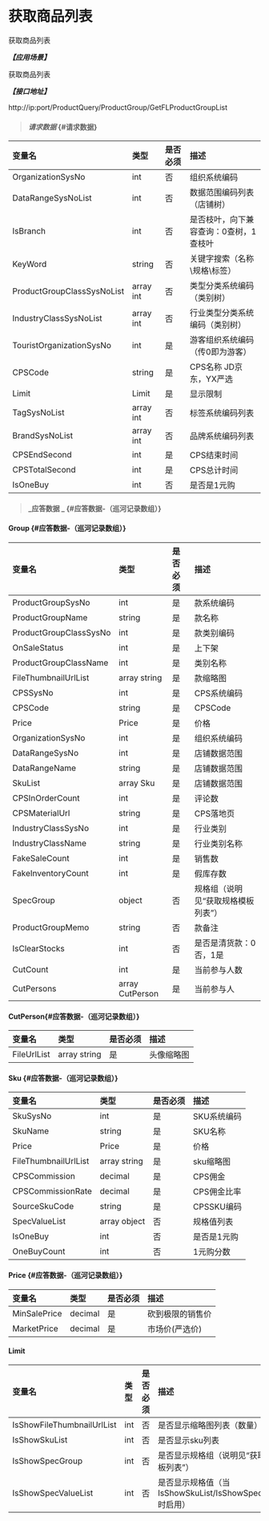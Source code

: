 # 获取商品列表

获取商品列表

_**【应用场景】**_

获取商品列表

_**【接口地址】**_

http://ip:port/ProductQuery/ProductGroup/GetFLProductGroupList

> #### _请求数据_ {#请求数据}

| 变量名 | 类型 | 是否必须 | 描述 |
| :--- | :--- | :--- | :--- |
| OrganizationSysNo | int | 否 | 组织系统编码 |
| DataRangeSysNoList | int | 否 | 数据范围编码列表（店铺树） |
| IsBranch | int | 否 | 是否枝叶，向下兼容查询：0查树，1查枝叶 |
| KeyWord | string | 否 | 关键字搜索（名称\规格\标签） |
| ProductGroupClassSysNoList | array int | 否 | 类型分类系统编码（类别树） |
| IndustryClassSysNoList| array int | 否 | 行业类型分类系统编码（类别树） |
| TouristOrganizationSysNo | int | 是 | 游客组织系统编码（传0即为游客） |
| CPSCode| string| 是 | CPS名称 JD京东，YX严选 |
| Limit| Limit| 是 | 显示限制|
| TagSysNoList | array int | 否 | 标签系统编码列表 |
| BrandSysNoList| array int | 否 | 品牌系统编码列表 |
| CPSEndSecond| int | 是 | CPS结束时间|
| CPSTotalSecond| int | 是 | CPS总计时间|
| IsOneBuy| int | 否 | 是否是1元购 |




> #### _应答数据 _ {#应答数据-（巡河记录数组）}

#### Group {#应答数据-（巡河记录数组）}

| 变量名 | 类型 | 是否必须 | 描述 |
| :--- | :--- | :--- | :--- |
| ProductGroupSysNo| int | 是 | 款系统编码 |
| ProductGroupName| string | 是 | 款名称 |
| ProductGroupClassSysNo| int | 是 | 款类别编码 |
| OnSaleStatus| int | 是 | 上下架 |
| ProductGroupClassName| int | 是 | 类别名称 |
| FileThumbnailUrlList| array string | 是 | 款缩略图 |
| CPSSysNo|int| 是 | CPS系统编码|
| CPSCode|string| 是 | CPSCode|
| Price|Price| 是 | 价格|
| OrganizationSysNo|int| 是 |组织系统编码|
| DataRangeSysNo|int| 是 |店铺数据范围|
| DataRangeName|string| 是 |店铺数据范围|
| SkuList|array Sku| 是 |店铺数据范围|
| CPSInOrderCount|int| 是 |评论数|
| CPSMaterialUrl|string| 是 |CPS落地页|
| IndustryClassSysNo|int| 是 |行业类别|
| IndustryClassName|string| 是 |行业类别名称|
| FakeSaleCount|int| 是 |销售数|
| FakeInventoryCount|int| 是 |假库存数|
| SpecGroup | object | 否 | 规格组（说明见“获取规格模板列表”） |
| ProductGroupMemo | string | 否 | 款备注 |
| IsClearStocks | int | 否 | 是否是清货款：0否，1是 |
| CutCount|int| 是 |当前参与人数|
|CutPersons|array CutPerson| 是 |当前参与人|


#### CutPerson{#应答数据-（巡河记录数组）}

| 变量名 | 类型 | 是否必须 | 描述 |
| :--- | :--- | :--- | :--- |
| FileUrlList| array string | 是 | 头像缩略图 |




#### Sku {#应答数据-（巡河记录数组）}

| 变量名 | 类型 | 是否必须 | 描述 |
| :--- | :--- | :--- | :--- |
| SkuSysNo| int | 是 | SKU系统编码 |
| SkuName| string | 是 | SKU名称 |
| Price|Price| 是 | 价格|
| FileThumbnailUrlList| array string | 是 | sku缩略图 |
| CPSCommission|decimal| 是 | CPS佣金|
| CPSCommissionRate|decimal| 是 | CPS佣金比率|
| SourceSkuCode| string | 是 | CPSSKU编码 |
| SpecValueList | array object | 否 | 规格值列表 |
| IsOneBuy| int | 否 | 是否是1元购 |
| OneBuyCount| int | 否 | 1元购分数 |






#### Price {#应答数据-（巡河记录数组）}

| 变量名 | 类型 | 是否必须 | 描述 |
| :--- | :--- | :--- | :--- |
| MinSalePrice| decimal| 是 | 砍到极限的销售价|
| MarketPrice| decimal| 是 | 市场价(严选价)|

#### Limit
| 变量名 | 类型 | 是否必须 | 描述 |
| :--- | :--- | :--- | :--- |
| IsShowFileThumbnailUrlList | int | 否 | 是否显示缩略图列表（数量） |
| IsShowSkuList | int | 否 | 是否显示sku列表 |
| IsShowSpecGroup | int | 否 | 是否显示规格组（说明见“获取规格模板列表”） |
| IsShowSpecValueList | int | 否 | 是否显示规格值（当IsShowSkuList/IsShowSpecGroup=1时启用） |




